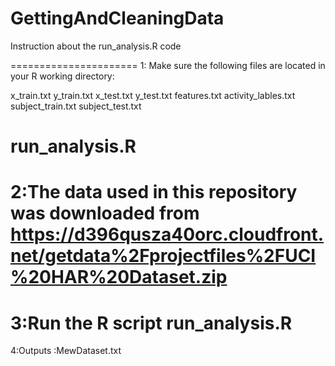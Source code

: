 GettingAndCleaningData
======================
Instruction about the run_analysis.R code

======================
1: Make sure the following files are located in your R working directory:

  x_train.txt
  y_train.txt
  x_test.txt
  y_test.txt
  features.txt
  activity_lables.txt
  subject_train.txt
  subject_test.txt

  run_analysis.R
==================
2:The data used  in this repository was downloaded from https://d396qusza40orc.cloudfront.net/getdata%2Fprojectfiles%2FUCI%20HAR%20Dataset.zip 
=================
3:Run the R script run_analysis.R
=================
4:Outputs :MewDataset.txt
